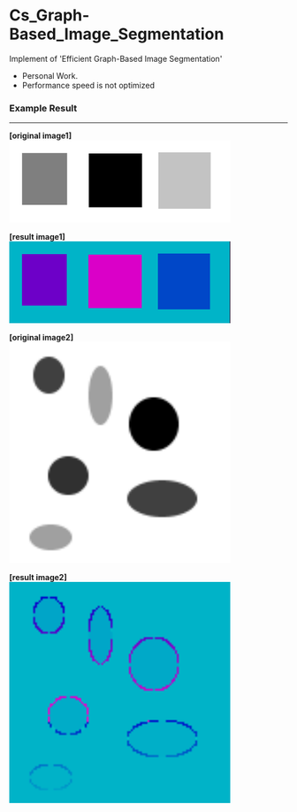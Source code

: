 # Cs_Graph-Based_Image_Segmentation
Implement of 'Efficient Graph-Based Image Segmentation' 

* Personal Work. 
* Performance speed is not optimized    


    
        


### Example Result
---

**[original image1]**
<img src="https://github.com/jaewoo-so/Cs_Graph-Based_Image_Segmentation/blob/master/img/Test.bmp"  width="400" />


**[result image1]**
<img src="https://github.com/jaewoo-so/Cs_Graph-Based_Image_Segmentation/blob/master/img/Result.bmp"  width="400" />
    
    

    
**[original image2]**
<img src="https://github.com/jaewoo-so/Cs_Graph-Based_Image_Segmentation/blob/master/img/Test2.bmp"  width="400" />


**[result image2]**
<img src="https://github.com/jaewoo-so/Cs_Graph-Based_Image_Segmentation/blob/master/img/Result2.bmp"  width="400" />